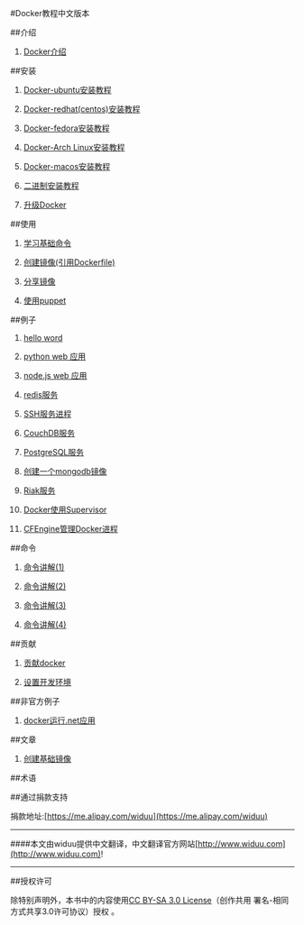 #Docker教程中文版本

##介绍

1. [Docker介绍](https://github.com/widuu/docker_course/blob/master/introduction、introduction.md)

##安装

1. [Docker-ubuntu安装教程](https://github.com/widuu/docker_course/blob/master/install/docker.md)

1. [Docker-redhat(centos)安装教程](https://github.com/widuu/docker_course/blob/master/install/docker-redhat.md)

1. [Docker-fedora安装教程](https://github.com/widuu/docker_course/blob/master/install/docker-fedora.md)

1. [Docker-Arch Linux安装教程](https://github.com/widuu/docker_course/blob/master/install/docker-arch.md)

1. [Docker-macos安装教程](https://github.com/widuu/docker_course/blob/master/install/macos.md)

1. [二进制安装教程](https://github.com/widuu/docker_course/blob/master/install/binaries.md)

1. [升级Docker](https://github.com/widuu/docker_course/blob/master/install/upgrading.md)

##使用

1. [学习基础命令](https://github.com/widuu/docker_course/blob/master/use/Basic.md)

1. [创建镜像(引用Dockerfile)](https://github.com/widuu/docker_course/blob/master/use/buildimage.md)

1. [分享镜像](https://github.com/widuu/docker_course/blob/master/use/shareimage.md)

1. [使用puppet](https://github.com/widuu/docker_course/blob/master/puppet.md)

##例子

1. [hello word](https://github.com/widuu/docker_course/blob/master/example/helloword.md)

1. [python web 应用](https://github.com/widuu/docker_course/blob/master/example/python.md)

1. [node.js web 应用](https://github.com/widuu/docker_course/blob/master/example/node.md)

1. [redis服务](https://github.com/widuu/docker_course/blob/master/example/redis.md)

1. [SSH服务进程](https://github.com/widuu/docker_course/blob/master/example/sshd.md)

1. [CouchDB服务](https://github.com/widuu/docker_course/blob/master/example/couchdb.md)

1. [PostgreSQL服务](https://github.com/widuu/docker_course/blob/master/example/postgresql.md)

1. [创建一个mongodb镜像](https://github.com/widuu/docker_course/blob/master/example/mongodb.md)

1. [Riak服务](https://github.com/widuu/docker_course/blob/master/example/riak.md)

1. [Docker使用Supervisor](https://github.com/widuu/docker_course/blob/master/example/supervisor.md)

1. [CFEngine管理Docker进程](https://github.com/widuu/docker_course/blob/master/example/cfengine.md)

##命令

1. [命令讲解(1)](https://github.com/widuu/docker_course/blob/master/command/cli_1.md)

1. [命令讲解(2)](https://github.com/widuu/docker_course/blob/master/command/cli_2.md)

1. [命令讲解(3)](https://github.com/widuu/docker_course/blob/master/command/cli_3.md)

1. [命令讲解(4)](https://github.com/widuu/docker_course/blob/master/command/cli_4.md)

##贡献

1. [贡献docker](https://github.com/widuu/docker_course/blob/master/contributing/dockercon.md)

1. [设置开发环境](https://github.com/widuu/docker_course/blob/master/contributing/devenv.md) 

##非官方例子

1. [docker运行.net应用](https://github.com/widuu/docker_course/blob/master/me/docker-netapp.md)

##文章

1. [创建基础镜像](https://github.com/widuu/docker_course/blob/master/article/baseimage.md)

##术语



##通过捐款支持

捐款地址:[https://me.alipay.com/widuu](https://me.alipay.com/widuu)

---

####本文由widuu提供中文翻译，中文翻译官方网站[http://www.widuu.com](http://www.widuu.com)!

---

##授权许可

除特别声明外，本书中的内容使用[CC BY-SA 3.0 License](http://creativecommons.org/licenses/by-sa/3.0/)（创作共用 署名-相同方式共享3.0许可协议）授权 。



 
